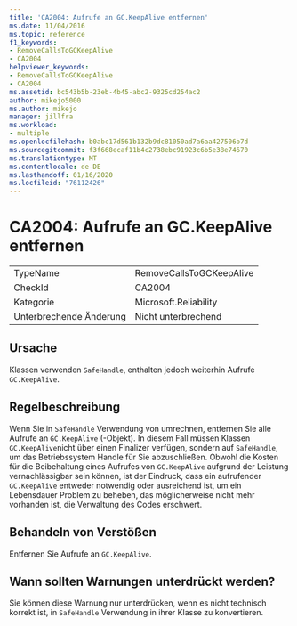 ```yaml
---
title: 'CA2004: Aufrufe an GC.KeepAlive entfernen'
ms.date: 11/04/2016
ms.topic: reference
f1_keywords:
- RemoveCallsToGCKeepAlive
- CA2004
helpviewer_keywords:
- RemoveCallsToGCKeepAlive
- CA2004
ms.assetid: bc543b5b-23eb-4b45-abc2-9325cd254ac2
author: mikejo5000
ms.author: mikejo
manager: jillfra
ms.workload:
- multiple
ms.openlocfilehash: b0abc17d561b132b9dc81050ad7a6aa427506b7d
ms.sourcegitcommit: f3f668ecaf11b4c2738ebc91923c6b5e38e74670
ms.translationtype: MT
ms.contentlocale: de-DE
ms.lasthandoff: 01/16/2020
ms.locfileid: "76112426"
---
```

# <a name="ca2004-remove-calls-to-gckeepalive"></a>CA2004: Aufrufe an GC.KeepAlive entfernen

|||
|-|-|
|TypeName|RemoveCallsToGCKeepAlive|
|CheckId|CA2004|
|Kategorie|Microsoft.Reliability|
|Unterbrechende Änderung|Nicht unterbrechend|

## <a name="cause"></a>Ursache
Klassen verwenden `SafeHandle`, enthalten jedoch weiterhin Aufrufe `GC.KeepAlive`.

## <a name="rule-description"></a>Regelbeschreibung
Wenn Sie in `SafeHandle` Verwendung von umrechnen, entfernen Sie alle Aufrufe an `GC.KeepAlive` (-Objekt). In diesem Fall müssen Klassen `GC.KeepAlive`nicht über einen Finalizer verfügen, sondern auf `SafeHandle`, um das Betriebssystem Handle für Sie abzuschließen.  Obwohl die Kosten für die Beibehaltung eines Aufrufes von `GC.KeepAlive` aufgrund der Leistung vernachlässigbar sein können, ist der Eindruck, dass ein aufrufender `GC.KeepAlive` entweder notwendig oder ausreichend ist, um ein Lebensdauer Problem zu beheben, das möglicherweise nicht mehr vorhanden ist, die Verwaltung des Codes erschwert.

## <a name="how-to-fix-violations"></a>Behandeln von Verstößen
Entfernen Sie Aufrufe an `GC.KeepAlive`.

## <a name="when-to-suppress-warnings"></a>Wann sollten Warnungen unterdrückt werden?
Sie können diese Warnung nur unterdrücken, wenn es nicht technisch korrekt ist, in `SafeHandle` Verwendung in ihrer Klasse zu konvertieren.
